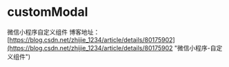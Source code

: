 # customModal
微信小程序自定义组件
博客地址：
[https://blog.csdn.net/zhijie_1234/article/details/80175902](https://blog.csdn.net/zhijie_1234/article/details/80175902 "微信小程序-自定义组件")
